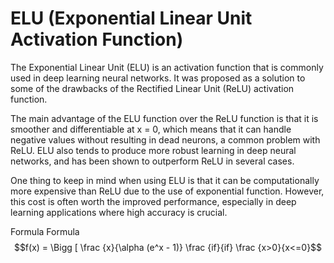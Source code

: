 # ELU (Exponential Linear Unit Activation Function)

The Exponential Linear Unit (ELU) is an activation function that is commonly used in deep learning neural networks. It was proposed as a solution to some of the drawbacks of the Rectified Linear Unit (ReLU) activation function.

The main advantage of the ELU function over the ReLU function is that it is smoother and differentiable at x = 0, which means that it can handle negative values without resulting in dead neurons, a common problem with ReLU. ELU also tends to produce more robust learning in deep neural networks, and has been shown to outperform ReLU in several cases.

One thing to keep in mind when using ELU is that it can be computationally more expensive than ReLU due to the use of exponential function. However, this cost is often worth the improved performance, especially in deep learning applications where high accuracy is crucial.

Formula Formula $$f(x) = \Bigg [ \frac {x}{\alpha (e^x - 1)} \frac {if}{if} \frac {x>0}{x<=0}$$
